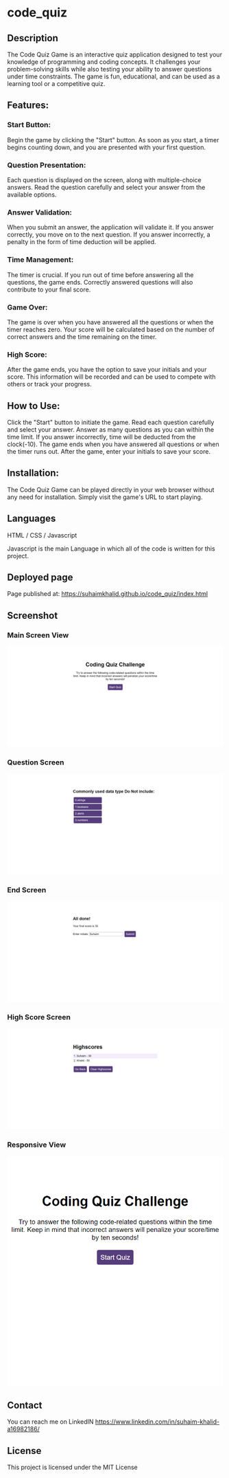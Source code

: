 # code_quiz


## Description

The Code Quiz Game is an interactive quiz application designed to test your knowledge of programming and coding concepts. It challenges your problem-solving skills while also testing your ability to answer questions under time constraints. The game is fun, educational, and can be used as a learning tool or a competitive quiz.

## Features:

### Start Button:
 Begin the game by clicking the "Start" button. As soon as you start, a timer begins counting down, and you are presented with your first question.

### Question Presentation:
 Each question is displayed on the screen, along with multiple-choice answers. Read the question carefully and select your answer from the available options.

### Answer Validation:
 When you submit an answer, the application will validate it. If you answer correctly, you move on to the next question. If you answer incorrectly, a penalty in the form of time deduction will be applied.

### Time Management: 
The timer is crucial. If you run out of time before answering all the questions, the game ends. Correctly answered questions will also contribute to your final score.

### Game Over:
 The game is over when you have answered all the questions or when the timer reaches zero. Your score will be calculated based on the number of correct answers and the time remaining on the timer.

### High Score: 
After the game ends, you have the option to save your initials and your score. This information will be recorded and can be used to compete with others or track your progress.

## How to Use:

Click the "Start" button to initiate the game.
Read each question carefully and select your answer.
Answer as many questions as you can within the time limit.
If you answer incorrectly, time will be deducted from the clock(-10).
The game ends when you have answered all questions or when the timer runs out.
After the game, enter your initials to save your score.

## Installation:

The Code Quiz Game can be played directly in your web browser without any need for installation. Simply visit the game's URL to start playing.

## Languages 

HTML / CSS / Javascript

Javascript is the main Language in which all of the code is written for this project.

## Deployed page

Page published at: https://suhaimkhalid.github.io/code_quiz/index.html

## Screenshot

### Main Screen View
![Html View](/assets/Images/ScreenShot/Main_screen.png)
### Question Screen
![LowerCase Confirm](/assets/Images/ScreenShot/Question%20Screen.png)
### End Screen
![UpperCase Confirm](/assets/Images/ScreenShot/End_Screen.png)
### High Score Screen
![Numeric Character Confirm](/assets/Images/ScreenShot/HighScores.png)
### Responsive View
![Special Character Confirm](/assets/Images/ScreenShot/Responsive%20View.png)


## Contact

You can reach me on LinkedIN https://www.linkedin.com/in/suhaim-khalid-a16982186/

## License

This project is licensed under the MIT License